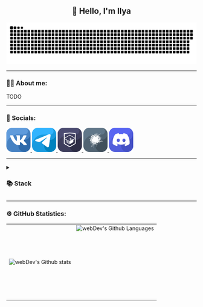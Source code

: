 <h2 align="center">👋 Hello, I'm Ilya</h2>

<p align="center">
 <img width="600" src="assets/github-snake.svg" alt="snake"/>
</p>

---

### 👨‍💻 About me:

TODO

---

### 🤝 Socials:

<div>
    <a href="https://vk.com/id163536784" target="_blank">
        <img src="assets/icons/vk.svg" alt="vk">
    </a>
    <a href="https://t.me/Lipatov1" target="_blank">
      <img src="assets/icons/tg.svg" alt="tg">
    </a>
    <a href="https://htmlacademy.ru/profile/lipatov" target="_blank">
      <img src="assets/icons/htmlacademy.svg" alt="htmlacademy">
    </a>
    <a href="https://career.habr.com/ilya73" target="_blank">
      <img src="assets/icons/habr.svg" alt="habr">
    </a>
    <a href="https://discordapp.com/users/344921578938695681" target="_blank">
      <img src="assets/icons/discord.svg" alt="discord">
    </a>
</div>

---

<details align="left">
    <summary><h3>📚 Stack</h3></summary>
    <h4>Langs</h4>
    <img height="32" alt="Langs" src="https://skillicons.dev/icons?i=ts,js,html,css,cs,cpp,py,java&line=7"/>
    <h4>Frameworks / Tools</h4>
    <img height="32" alt="Frameworks / Tools" src="https://skillicons.dev/icons?i=react,nextjs,redux,jest,tailwind,sass,webpack,vite,linux,docker,git,gulp"/>
    <h4>Software</h4>
    <img height="32" alt="Software" src="https://skillicons.dev/icons?i=figma,ps,idea,vscode,visualstudio,postman"/>
</details>

---

### ⚙️ GitHub Statistics:

<table>
  <tr>
    <td>
      <img align="left" src="http://github-readme-streak-stats.herokuapp.com?user=Lipatov1&theme=dark&background=000000" alt="webDev's Github stats" />
    </td>
    <td>
      <img height="195px" align="right" alt="webDev's Github Languages" src="https://github-readme-stats-sigma-five.vercel.app/api/top-langs/?username=Lipatov1&layout=compact&theme=vision-friendly-dark" />
    </td>
  </tr>
</table>
